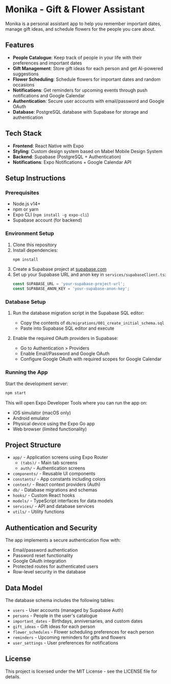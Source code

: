 # Monika - Gift & Flower Assistant

Monika is a personal assistant app to help you remember important dates, manage gift ideas, and schedule flowers for the people you care about.

## Features

- **People Catalogue**: Keep track of people in your life with their preferences and important dates
- **Gift Management**: Store gift ideas for each person and get AI-powered suggestions
- **Flower Scheduling**: Schedule flowers for important dates and random occasions
- **Notifications**: Get reminders for upcoming events through push notifications and Google Calendar
- **Authentication**: Secure user accounts with email/password and Google OAuth
- **Database**: PostgreSQL database with Supabase for storage and authentication

## Tech Stack

- **Frontend**: React Native with Expo
- **Styling**: Custom design system based on Mabel Mobile Design System
- **Backend**: Supabase (PostgreSQL + Authentication)
- **Notifications**: Expo Notifications + Google Calendar API

## Setup Instructions

### Prerequisites

- Node.js v14+
- npm or yarn
- Expo CLI (`npm install -g expo-cli`)
- Supabase account (for backend)

### Environment Setup

1. Clone this repository
2. Install dependencies:
   ```bash
   npm install
   ```
3. Create a Supabase project at [supabase.com](https://supabase.com)
4. Set up your Supabase URL and anon key in `services/supabaseClient.ts`:
   ```typescript
   const SUPABASE_URL = 'your-supabase-project-url';
   const SUPABASE_ANON_KEY = 'your-supabase-anon-key';
   ```

### Database Setup

1. Run the database migration script in the Supabase SQL editor:
   - Copy the contents of `db/migrations/001_create_initial_schema.sql`
   - Paste into Supabase SQL editor and execute

2. Enable the required OAuth providers in Supabase:
   - Go to Authentication > Providers
   - Enable Email/Password and Google OAuth
   - Configure Google OAuth with required scopes for Google Calendar

### Running the App

Start the development server:
```bash
npm start
```

This will open Expo Developer Tools where you can run the app on:
- iOS simulator (macOS only)
- Android emulator
- Physical device using the Expo Go app
- Web browser (limited functionality)

## Project Structure

- `app/` - Application screens using Expo Router
  - `(tabs)/` - Main tab screens
  - `auth/` - Authentication screens
- `components/` - Reusable UI components
- `constants/` - App constants including colors
- `context/` - React context providers (Auth)
- `db/` - Database migrations and schemas
- `hooks/` - Custom React hooks
- `models/` - TypeScript interfaces for data models
- `services/` - API and database services
- `utils/` - Utility functions

## Authentication and Security

The app implements a secure authentication flow with:
- Email/password authentication
- Password reset functionality
- Google OAuth integration
- Protected routes for authenticated users
- Row-level security in the database

## Data Model

The database schema includes the following tables:
- `users` - User accounts (managed by Supabase Auth)
- `persons` - People in the user's catalogue
- `important_dates` - Birthdays, anniversaries, and custom dates
- `gift_ideas` - Gift ideas for each person
- `flower_schedules` - Flower scheduling preferences for each person
- `reminders` - Upcoming reminders for gifts and flowers
- `user_settings` - User preferences for notifications

## License

This project is licensed under the MIT License - see the LICENSE file for details.